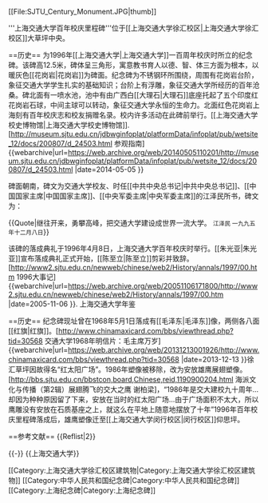 [[File:SJTU_Century_Monument.JPG|thumb]]

'''上海交通大学百年校庆里程碑'''位于[[上海交通大学徐汇校区|上海交通大学徐汇校区]]大草坪中央。

==历史==
为1996年[[上海交通大学|上海交通大学]]一百周年校庆时所立的纪念碑。该碑高12.5米，碑体呈三角形，寓意教书育人以德、智、体三方面为根本，以暖灰色[[花岗岩|花岗岩]]为碑面。纪念碑为不锈钢环所围绕，周围有花岗岩台阶，象征交通大学学生扎实的基础知识；台阶上有浮雕，象征交通大学所经历的百年沧桑。碑北面有一喷水池，池中有由广西白[[大理石|大理石]]底座托起了五个印度红花岗岩石球，中间主球可以转动，象征交通大学永恒的生命力。北面红色花岗岩上海刻有百年校庆志和校友捐赠名录。校内许多活动在此碑前举行。<ref>[[上海交通大学校史博物馆|上海交通大学校史博物馆]]. [http://museum.sjtu.edu.cn/jdbwginfoplat/platformData/infoplat/pub/wetsite_12/docs/200807/d_24503.html 参观指南] {{webarchive|url=https://web.archive.org/web/20140505110201/http://museum.sjtu.edu.cn/jdbwginfoplat/platformData/infoplat/pub/wetsite_12/docs/200807/d_24503.html |date=2014-05-05 }}</ref>

碑面朝南，碑文为交通大学校友、时任[[中共中央总书记|中共中央总书记]]、[[中国国家主席|中国国家主席]]、[[中央军委主席|中央军委主席]]的江泽民所书，碑文为：

{{Quote|继往开来，勇攀高峰，把交通大学建设成世界一流大学。 <small>江泽民 一九九五年十二月八日</small>}}

该碑的落成典礼于1996年4月8日，上海交通大学百年校庆时举行。[[朱光亚|朱光亚]]宣布落成典礼正式开始，[[陈至立|陈至立]]剪彩并致辞。<ref>[http://www2.sjtu.edu.cn/newweb/chinese/web2/History/annals/1997/00.htm 1996大事记] {{webarchive|url=https://web.archive.org/web/20051106171800/http://www2.sjtu.edu.cn/newweb/chinese/web2/History/annals/1997/00.htm |date=2005-11-06 }}. 上海交通大学年鉴</ref>

==历史==
纪念碑现址曾在1968年5月1日落成有[[毛泽东|毛泽东]]像，两侧各八面[[红旗|红旗]]。<ref>[http://www.chinamaxicard.com/bbs/viewthread.php?tid=30568 交通大学1968年明信片：毛主席万岁] {{webarchive|url=https://web.archive.org/web/20131213001926/http://www.chinamaxicard.com/bbs/viewthread.php?tid=30568 |date=2013-12-13 }}</ref>徐汇草坪因故得名“红太阳广场”。1986年塑像被移除，改为安放雄鹰展翅塑像。<ref>[http://bbs.sjtu.edu.cn/bbstcon,board,Chinese,reid,1190900204.html 海派文化与传播（第2辑）展翅腾飞的交大之鹰 谢柏梁]，“1986年是交大建校九十周年…却因为种种原因留了下来，安放在当时的红太阳广场…由于广场面积不太大，所以鹰雕没有安放在石质基座之上，就这么在平地上随意地摆放了十年”</ref>1996年百年校庆里程碑落成后，雄鹰塑像迁至[[上海交通大学闵行校区|闵行校区]]仰思坪。

==参考文献==
{{Reflist|2}}

{{-}}
{{上海交通大学}}

[[Category:上海交通大学徐汇校区建筑物|Category:上海交通大学徐汇校区建筑物]]
[[Category:中华人民共和国纪念碑|Category:中华人民共和国纪念碑]]
[[Category:上海纪念碑|Category:上海纪念碑]]